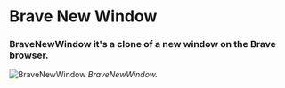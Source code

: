 # Brave New Window

### BraveNewWindow it's a clone of a new window on the Brave browser.

![BraveNewWindow](/assets/BraveNewWindow_screenshot.png)
*BraveNewWindow.*

